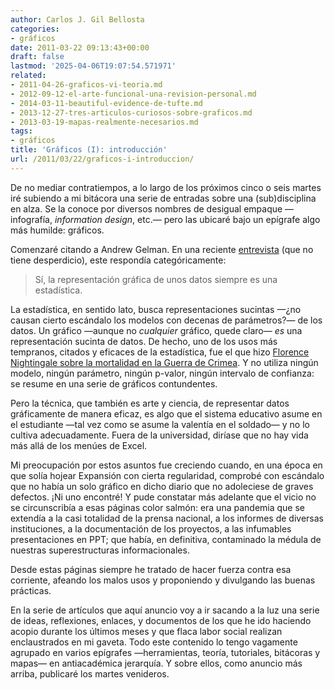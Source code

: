 ```yaml
---
author: Carlos J. Gil Bellosta
categories:
- gráficos
date: 2011-03-22 09:13:43+00:00
draft: false
lastmod: '2025-04-06T19:07:54.571971'
related:
- 2011-04-26-graficos-vi-teoria.md
- 2012-09-12-el-arte-funcional-una-revision-personal.md
- 2014-03-11-beautiful-evidence-de-tufte.md
- 2013-12-27-tres-articulos-curiosos-sobre-graficos.md
- 2013-03-19-mapas-realmente-necesarios.md
tags:
- gráficos
title: 'Gráficos (I): introducción'
url: /2011/03/22/graficos-i-introduccion/
---
```


De no mediar contratiempos, a lo largo de los próximos cinco o seis martes iré subiendo a mi bitácora una serie de entradas sobre una (sub)disciplina en alza. Se la conoce por diversos nombres de desigual empaque —infografía, _information design_, etc.— pero las ubicaré bajo un epígrafe algo más humilde: gráficos.

Comenzaré citando a Andrew Gelman. En una reciente [entrevista](http://thebrowser.com/interviews/andrew-gelman-on-statistics) (que no tiene desperdicio), este respondía categóricamente:


>Sí, la representación gráfica de unos datos siempre es una estadística.



La estadística, en sentido lato, busca representaciones sucintas —¿no causan cierto escándalo los modelos con decenas de parámetros?— de los datos. Un gráfico —aunque no _cualquier_ gráfico, quede claro— _es_ una representación sucinta de datos. De hecho, uno de los usos más tempranos, citados y eficaces de la estadística, fue el que hizo [Florence Nightingale sobre la mortalidad en la Guerra de Crimea](http://erre-que-erre-paco.blogspot.com/2010/06/los-datos-de-florence-nightingale.html). Y no utiliza ningún modelo, ningún parámetro, ningún p-valor, ningún intervalo de confianza: se resume en una serie de gráficos contundentes.

Pero la técnica, que también es arte y ciencia, de representar datos gráficamente de manera eficaz, es algo que el sistema educativo asume en el estudiante —tal vez como se asume la valentía en el soldado— y no lo cultiva adecuadamente. Fuera de la universidad, diríase que no hay vida más allá de los menúes de Excel.

Mi preocupación por estos asuntos fue creciendo cuando, en una época en que solía hojear Expansión con cierta regularidad, comprobé con escándalo que no había un solo gráfico en dicho diario que no adoleciese de graves defectos. ¡Ni uno encontré! Y pude constatar más adelante que el vicio no se circunscribía a esas páginas color salmón: era una pandemia que se extendía a la casi totalidad de la prensa nacional, a los informes de diversas instituciones, a la documentación de los proyectos, a las infumables presentaciones en PPT; que había, en definitiva, contaminado la médula de nuestras superestructuras informacionales.

Desde estas páginas siempre he tratado de hacer fuerza contra esa corriente, afeando los malos usos y proponiendo y divulgando las buenas prácticas.

En la serie de artículos que aquí anuncio voy a ir sacando a la luz una serie de ideas, reflexiones, enlaces, y documentos de los que he ido haciendo acopio durante los últimos meses y que flaca labor social realizan enclaustrados en mi gaveta. Todo este contenido lo tengo vagamente agrupado en varios epígrafes —herramientas, teoría, tutoriales, bitácoras y mapas— en antiacadémica jerarquía. Y sobre ellos, como anuncio más arriba, publicaré los martes venideros.
